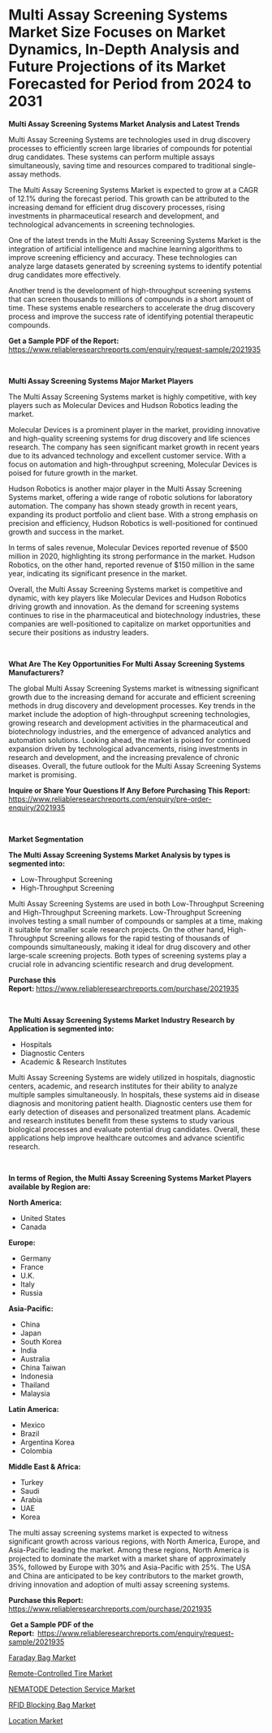 <p><h1>Multi Assay Screening Systems Market Size Focuses on Market Dynamics, In-Depth Analysis and Future Projections of its Market Forecasted for Period from 2024 to 2031</h1></p><p><strong>Multi Assay Screening Systems Market Analysis and Latest Trends</strong></p>
<p><p>Multi Assay Screening Systems are technologies used in drug discovery processes to efficiently screen large libraries of compounds for potential drug candidates. These systems can perform multiple assays simultaneously, saving time and resources compared to traditional single-assay methods. </p><p>The Multi Assay Screening Systems Market is expected to grow at a CAGR of 12.1% during the forecast period. This growth can be attributed to the increasing demand for efficient drug discovery processes, rising investments in pharmaceutical research and development, and technological advancements in screening technologies.</p><p>One of the latest trends in the Multi Assay Screening Systems Market is the integration of artificial intelligence and machine learning algorithms to improve screening efficiency and accuracy. These technologies can analyze large datasets generated by screening systems to identify potential drug candidates more effectively.</p><p>Another trend is the development of high-throughput screening systems that can screen thousands to millions of compounds in a short amount of time. These systems enable researchers to accelerate the drug discovery process and improve the success rate of identifying potential therapeutic compounds.</p></p>
<p><strong>Get a Sample PDF of the Report:&nbsp;</strong> <a href="https://www.reliableresearchreports.com/enquiry/request-sample/2021935">https://www.reliableresearchreports.com/enquiry/request-sample/2021935</a></p>
<p>&nbsp;</p>
<p><strong>Multi Assay Screening Systems Major Market Players</strong></p>
<p><p>The Multi Assay Screening Systems market is highly competitive, with key players such as Molecular Devices and Hudson Robotics leading the market. </p><p>Molecular Devices is a prominent player in the market, providing innovative and high-quality screening systems for drug discovery and life sciences research. The company has seen significant market growth in recent years due to its advanced technology and excellent customer service. With a focus on automation and high-throughput screening, Molecular Devices is poised for future growth in the market.</p><p>Hudson Robotics is another major player in the Multi Assay Screening Systems market, offering a wide range of robotic solutions for laboratory automation. The company has shown steady growth in recent years, expanding its product portfolio and client base. With a strong emphasis on precision and efficiency, Hudson Robotics is well-positioned for continued growth and success in the market.</p><p>In terms of sales revenue, Molecular Devices reported revenue of $500 million in 2020, highlighting its strong performance in the market. Hudson Robotics, on the other hand, reported revenue of $150 million in the same year, indicating its significant presence in the market. </p><p>Overall, the Multi Assay Screening Systems market is competitive and dynamic, with key players like Molecular Devices and Hudson Robotics driving growth and innovation. As the demand for screening systems continues to rise in the pharmaceutical and biotechnology industries, these companies are well-positioned to capitalize on market opportunities and secure their positions as industry leaders.</p></p>
<p>&nbsp;</p>
<p><strong>What Are The Key Opportunities For Multi Assay Screening Systems Manufacturers?</strong></p>
<p><p>The global Multi Assay Screening Systems market is witnessing significant growth due to the increasing demand for accurate and efficient screening methods in drug discovery and development processes. Key trends in the market include the adoption of high-throughput screening technologies, growing research and development activities in the pharmaceutical and biotechnology industries, and the emergence of advanced analytics and automation solutions. Looking ahead, the market is poised for continued expansion driven by technological advancements, rising investments in research and development, and the increasing prevalence of chronic diseases. Overall, the future outlook for the Multi Assay Screening Systems market is promising.</p></p>
<p><strong>Inquire or Share Your Questions If Any Before Purchasing This Report:</strong> <a href="https://www.reliableresearchreports.com/enquiry/pre-order-enquiry/2021935">https://www.reliableresearchreports.com/enquiry/pre-order-enquiry/2021935</a></p>
<p>&nbsp;</p>
<p><strong>Market Segmentation</strong></p>
<p><strong>The Multi Assay Screening Systems Market Analysis by types is segmented into:</strong></p>
<p><ul><li>Low-Throughput Screening</li><li>High-Throughput Screening</li></ul></p>
<p><p>Multi Assay Screening Systems are used in both Low-Throughput Screening and High-Throughput Screening markets. Low-Throughput Screening involves testing a small number of compounds or samples at a time, making it suitable for smaller scale research projects. On the other hand, High-Throughput Screening allows for the rapid testing of thousands of compounds simultaneously, making it ideal for drug discovery and other large-scale screening projects. Both types of screening systems play a crucial role in advancing scientific research and drug development.</p></p>
<p><strong>Purchase this Report:&nbsp;</strong><a href="https://www.reliableresearchreports.com/purchase/2021935">https://www.reliableresearchreports.com/purchase/2021935</a></p>
<p>&nbsp;</p>
<p><strong>The Multi Assay Screening Systems Market Industry Research by Application is segmented into:</strong></p>
<p><ul><li>Hospitals</li><li>Diagnostic Centers</li><li>Academic & Research Institutes</li></ul></p>
<p><p>Multi Assay Screening Systems are widely utilized in hospitals, diagnostic centers, academic, and research institutes for their ability to analyze multiple samples simultaneously. In hospitals, these systems aid in disease diagnosis and monitoring patient health. Diagnostic centers use them for early detection of diseases and personalized treatment plans. Academic and research institutes benefit from these systems to study various biological processes and evaluate potential drug candidates. Overall, these applications help improve healthcare outcomes and advance scientific research.</p></p>
<p>&nbsp;</p>
<p><strong>In terms of Region, the Multi Assay Screening Systems Market Players available by Region are:</strong></p>
<p>
    <p> <strong> North America: </strong>
        <ul>
            <li>United States</li>
            <li>Canada</li>
        </ul>
        </p> 
    <p> <strong> Europe: </strong>
        <ul>
            <li>Germany</li>
            <li>France</li>
            <li>U.K.</li>
            <li>Italy</li>
            <li>Russia</li>
        </ul>
        </p> 
    <p> <strong> Asia-Pacific: </strong>
        <ul>
            <li>China</li>
            <li>Japan</li>
            <li>South Korea</li>
            <li>India</li>
            <li>Australia</li>
            <li>China Taiwan</li>
            <li>Indonesia</li>
            <li>Thailand</li>
            <li>Malaysia</li>
        </ul>
        </p> 
    <p> <strong> Latin America: </strong>
        <ul>
            <li>Mexico</li>
            <li>Brazil</li>
            <li>Argentina Korea</li>
            <li>Colombia</li>
        </ul>
        </p> 
    <p> <strong> Middle East & Africa: </strong>
        <ul>
            <li>Turkey</li>
            <li>Saudi</li>
            <li>Arabia</li>
            <li>UAE</li>
            <li>Korea</li>
        </ul>
    </p>
    </p>
<p><p>The multi assay screening systems market is expected to witness significant growth across various regions, with North America, Europe, and Asia-Pacific leading the market. Among these regions, North America is projected to dominate the market with a market share of approximately 35%, followed by Europe with 30% and Asia-Pacific with 25%. The USA and China are anticipated to be key contributors to the market growth, driving innovation and adoption of multi assay screening systems.</p></p>
<p><strong>Purchase this Report: </strong><a href="https://www.reliableresearchreports.com/purchase/2021935">https://www.reliableresearchreports.com/purchase/2021935</a></p>
<p>&nbsp;<strong>Get a Sample PDF of the Report:&nbsp;&nbsp;</strong><a href="https://www.reliableresearchreports.com/enquiry/request-sample/2021935">https://www.reliableresearchreports.com/enquiry/request-sample/2021935</a></p>
<p><strong></strong></p>
<p><p><a href="https://view.publitas.com/reportprime-1/faraday-bag-market-growth-market-trends-covid-19-impact-and-forecasts-for-period-from-2024-2031/">Faraday Bag Market</a></p><p><a href="https://military-diascia-e68.notion.site/Remote-Controlled-Tire-Market-Centers-on-Aspects-such-as-Market-Growth-Market-Share-Market-Opportu-0287d554dfda4307a0e5c39d46bde0d0">Remote-Controlled Tire Market</a></p><p><a href="https://sudsy-motorcycle-bbc.notion.site/NEMATODE-Detection-Service-Market-Analysis-and-Market-Size-Global-Industry-Overview-Market-Segment-1c7c44517a994558b048b0664e32d447">NEMATODE Detection Service Market</a></p><p><a href="https://view.publitas.com/reportprime-1/rfid-blocking-bag-market-size-market-trends-and-growth-outlook-forecasted-for-period-from-2024-to-2031/">RFID Blocking Bag Market</a></p><p><a href="https://meowing-canidae-761.notion.site/Location-Market-Research-Report-Reveals-The-Latest-Trends-And-Opportunities-of-this-Market-for-Perio-708592b20e4640a491cca241827b7541">Location Market</a></p></p>